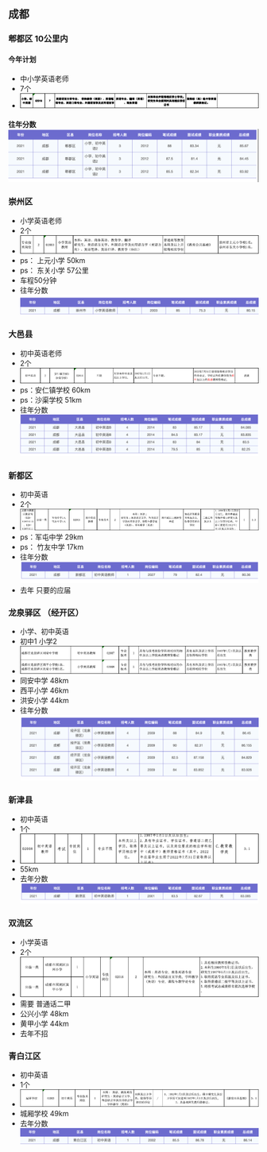 ## 成都
### 郫都区  10公里内
#### 今年计划
- 中小学英语老师   
- 7个
- ![img.png](img.png)
#### 往年分数![img_1.png](img_1.png)
### 崇州区 
- 小学英语老师
- 2个
- ![img_2.png](img_2.png)
- ps： 上元小学 50km  
- ps： 东关小学 57公里
- 车程50分钟
- 往年分数![img_3.png](img_3.png)
### 大邑县
- 初中英语老师
- 2个
- ![img_4.png](img_4.png)
- ps：安仁镇学校  60km
- ps：沙渠学校 51km
- 往年分数 ![img_5.png](img_5.png)
### 新都区
- 初中英语
- 2个
- ![img_6.png](img_6.png)
- ps：军屯中学 29km 
- ps： 竹友中学 17km
- 往年分数  ![img_7.png](img_7.png)
- 去年 只要的应届  
### 龙泉驿区  （经开区）
- 小学、初中英语
- 初中1 小学2
- ![img_8.png](img_8.png)
- 同安中学 48km
- 西平小学 46km
- 洪安小学 44km
- 往年分数 ![img_9.png](img_9.png)
### 新津县 
- 初中英语
- 1个
- ![img_10.png](img_10.png)
- 55km
- 去年分数 ![img_11.png](img_11.png)
### 双流区
- 小学英语
- 2个
- ![img_12.png](img_12.png)
- 需要 普通话二甲
- 公兴小学 48km
- 黄甲小学 44km
- 去年不招
### 青白江区
- 初中英语
- 1个
- ![img_13.png](img_13.png)
- 城厢学校 49km
- 去年分数 ![img_14.png](img_14.png)